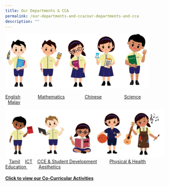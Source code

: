 ```yaml
---
title: Our Departments & CCA
permalink: /our-departments-and-cca/our-departments-and-cca
description: ""
---
```

<img src="/images/departments1.jpg" 
     style="width:90%">
		 
   [English](https://moe-wellingtonpri-staging.netlify.app/our-departments-and-cca/english)                          [Mathematics](https://moe-wellingtonpri-staging.netlify.app/our-departments-and-cca/mathematics)                [Chinese](https://moe-wellingtonpri-staging.netlify.app/our-departments-and-cca/chinese)                         [Science](https://moe-wellingtonpri-staging.netlify.app/our-departments-and-cca/science)                         [Malay](https://moe-wellingtonpri-staging.netlify.app/our-departments-and-cca/malay)
	 
![](/images/2%20(1).jpg)
   [Tamil](https://moe-wellingtonpri-staging.netlify.app/our-departments-and-cca/tamil)             [ICT](https://moe-wellingtonpri-staging.netlify.app/our-departments-and-cca/infocomm-technology-ict)             [CCE & Student Development](https://moe-wellingtonpri-staging.netlify.app/our-departments-and-cca/cce-n-student-development)          [Physical & Health Education ](https://moe-wellingtonpri-staging.netlify.app/our-departments-n-cca/physical-n-health-education)         [Aesthetics](https://moe-wellingtonpri-staging.netlify.app/our-departments-and-cca/aesthetics) 
	 
#### [Click to view our Co-Curricular Activities](https://moe-wellingtonpri-staging.netlify.app/our-departments-and-cca/cca)